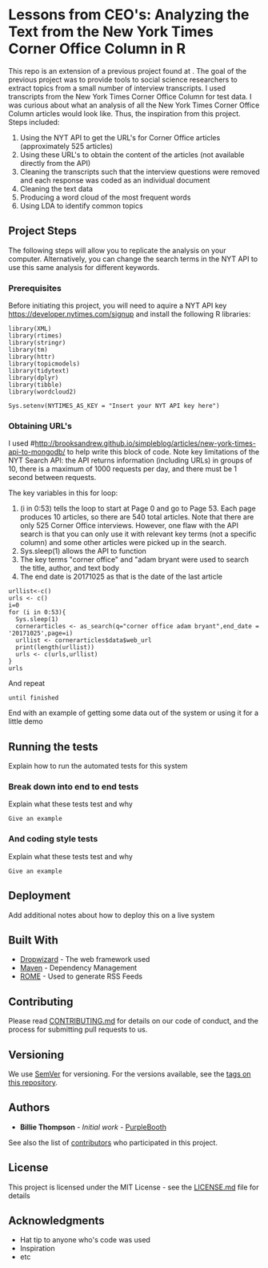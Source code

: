 # Lessons from CEO's: Analyzing the Text from the New York Times Corner Office Column in R

This repo is an extension of a previous project found at . The goal of the previous project was to provide tools to social science researchers to extract topics from a small number of interview transcripts. I used transcripts from the New York Times Corner Office Column for test data. I was curious about what an analysis of all the New York Times Corner Office Column articles would look like. Thus, the inspiration from this project. Steps included:
1. Using the NYT API to get the URL's for Corner Office articles (approximately 525 articles)
2. Using these URL's to obtain the content of the articles (not available directly from the API)
3. Cleaning the transcripts such that the interview questions were removed and each response was coded as an individual document
4. Cleaning the text data
5. Producing a word cloud of the most frequent words
6. Using LDA to identify common topics

## Project Steps

The following steps will allow you to replicate the analysis on your computer. Alternatively, you can change the search terms in the NYT API to use this same analysis for different keywords.

### Prerequisites

Before initiating this project, you will need to aquire a NYT API key https://developer.nytimes.com/signup and install the following R libraries:

```
library(XML)
library(rtimes)
library(stringr)
library(tm)
library(httr)
library(topicmodels)
library(tidytext)
library(dplyr)
library(tibble)
library(wordcloud2)

Sys.setenv(NYTIMES_AS_KEY = "Insert your NYT API key here")
```

### Obtaining URL's

I used #http://brooksandrew.github.io/simpleblog/articles/new-york-times-api-to-mongodb/ to help write this block of code. Note key limitations of the NYT Search API: the API returns information (including URLs) in groups of 10, there is a maximum of 1000 requests per day, and there must be 1 second between requests. 

The key variables in this for loop:
1. (i in 0:53) tells the loop to start at Page 0 and go to Page 53. Each page produces 10 articles, so there are 540 total articles. Note that there are only 525 Corner Office interviews. However, one flaw with the API search is that you can only use it with relevant key terms (not a specific column) and some other articles were picked up in the search.
2. Sys.sleep(1) allows the API to function
3. The key terms "corner office" and "adam bryant were used to search the title, author, and text body
4. The end date is 20171025 as that is the date of the last article

```
urllist<-c()
urls <- c()
i=0
for (i in 0:53){
  Sys.sleep(1)
  cornerarticles <- as_search(q="corner office adam bryant",end_date = '20171025',page=i)
  urllist <- cornerarticles$data$web_url
  print(length(urllist))
  urls <- c(urls,urllist)
}
urls
```

And repeat

```
until finished
```

End with an example of getting some data out of the system or using it for a little demo

## Running the tests

Explain how to run the automated tests for this system

### Break down into end to end tests

Explain what these tests test and why

```
Give an example
```

### And coding style tests

Explain what these tests test and why

```
Give an example
```

## Deployment

Add additional notes about how to deploy this on a live system

## Built With

* [Dropwizard](http://www.dropwizard.io/1.0.2/docs/) - The web framework used
* [Maven](https://maven.apache.org/) - Dependency Management
* [ROME](https://rometools.github.io/rome/) - Used to generate RSS Feeds

## Contributing

Please read [CONTRIBUTING.md](https://gist.github.com/PurpleBooth/b24679402957c63ec426) for details on our code of conduct, and the process for submitting pull requests to us.

## Versioning

We use [SemVer](http://semver.org/) for versioning. For the versions available, see the [tags on this repository](https://github.com/your/project/tags). 

## Authors

* **Billie Thompson** - *Initial work* - [PurpleBooth](https://github.com/PurpleBooth)

See also the list of [contributors](https://github.com/your/project/contributors) who participated in this project.

## License

This project is licensed under the MIT License - see the [LICENSE.md](LICENSE.md) file for details

## Acknowledgments

* Hat tip to anyone who's code was used
* Inspiration
* etc
